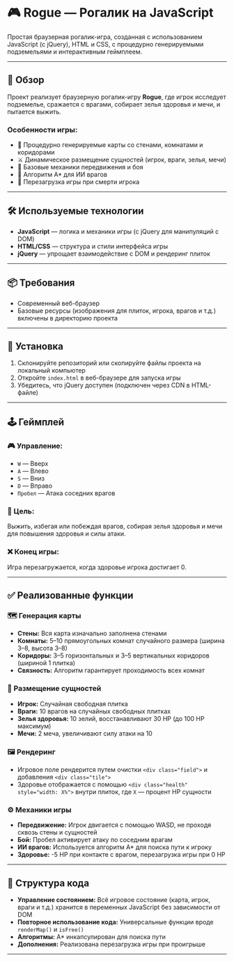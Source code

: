 # 🎮 Rogue — Рогалик на JavaScript

Простая браузерная рогалик-игра, созданная с использованием JavaScript (с jQuery), HTML и CSS, с процедурно генерируемыми подземельями и интерактивным геймплеем.

---

## 🧭 Обзор

Проект реализует браузерную рогалик-игру **Rogue**, где игрок исследует подземелье, сражается с врагами, собирает зелья здоровья и мечи, и пытается выжить.

### Особенности игры:

- 🧱 Процедурно генерируемые карты со стенами, комнатами и коридорами
- ⚔️ Динамическое размещение сущностей (игрок, враги, зелья, мечи)
- 🎯 Базовые механики передвижения и боя
- 🧠 Алгоритм A\* для ИИ врагов
- 🔁 Перезагрузка игры при смерти игрока

---

## 🛠️ Используемые технологии

- **JavaScript** — логика и механики игры (с jQuery для манипуляций с DOM)
- **HTML/CSS** — структура и стили интерфейса игры
- **jQuery** — упрощает взаимодействие с DOM и рендеринг плиток

---

## 📦 Требования

- Современный веб-браузер
- Базовые ресурсы (изображения для плиток, игрока, врагов и т.д.) включены в директорию проекта

---

## 🚀 Установка

1. Склонируйте репозиторий или скопируйте файлы проекта на локальный компьютер
2. Откройте `index.html` в веб-браузере для запуска игры
3. Убедитесь, что jQuery доступен (подключен через CDN в HTML-файле)

---

## 🕹️ Геймплей

### 🎮 Управление:

- `W` — Вверх
- `A` — Влево
- `S` — Вниз
- `D` — Вправо
- `Пробел` — Атака соседних врагов

### 🎯 Цель:

Выжить, избегая или побеждая врагов, собирая зелья здоровья и мечи для повышения здоровья и силы атаки.

### ❌ Конец игры:

Игра перезагружается, когда здоровье игрока достигает 0.

---

## ✅ Реализованные функции

### 🗺️ Генерация карты

- **Стены:** Вся карта изначально заполнена стенами
- **Комнаты:** 5–10 прямоугольных комнат случайного размера (ширина 3–8, высота 3–8)
- **Коридоры:** 3–5 горизонтальных и 3–5 вертикальных коридоров (шириной 1 плитка)
- **Связность:** Алгоритм гарантирует проходимость всех комнат

### 🧍 Размещение сущностей

- **Игрок:** Случайная свободная плитка
- **Враги:** 10 врагов на случайных свободных плитках
- **Зелья здоровья:** 10 зелий, восстанавливают 30 HP (до 100 HP максимум)
- **Мечи:** 2 меча, увеличивают силу атаки на 10

### 🖼️ Рендеринг

- Игровое поле рендерится путем очистки `<div class="field">` и добавления `<div class="tile">`
- Здоровье отображается с помощью `<div class="health" style="width: X%">` внутри плиток, где `X` — процент HP сущности

### ⚙️ Механики игры

- **Передвижение:** Игрок двигается с помощью WASD, не проходя сквозь стены и сущностей
- **Бой:** Пробел активирует атаку по соседним врагам
- **ИИ врагов:** Используется алгоритм A\* для поиска пути к игроку
- **Здоровье:** -5 HP при контакте с врагом, перезагрузка игры при 0 HP

---

## 🧩 Структура кода

- **Управление состоянием:** Всё игровое состояние (карта, игрок, враги и т.д.) хранится в переменных JavaScript без зависимости от DOM
- **Повторное использование кода:** Универсальные функции вроде `renderMap()` и `isFree()`
- **Алгоритмы:** A\* инкапсулирован для поиска пути
- **Дополнения:** Реализована перезагрузка игры при проигрыше

---
